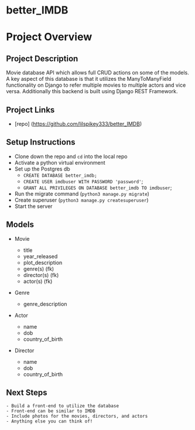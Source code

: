 # better_IMDB

# Project Overview

## Project Description
Movie database API which allows full CRUD actions on some of the models.  A key aspect of this database is that it utilizes the ManyToManyField functionality on Django to refer multiple movies to multiple actors and vice versa.  Additionally this backend is built using Django REST Framework.

## Project Links
- [repo] (https://github.com/lilspikey333/better_IMDB)

## Setup Instructions
- Clone down the repo and `cd` into the local repo
- Activate a python virtual environment
- Set up the Postgres db
    - `CREATE DATABASE better_imdb;`
    - `CREATE USER imdbuser WITH PASSWORD 'password'`;
    - `GRANT ALL PRIVILEGES ON DATABASE better_imdb TO imdbuser`;
- Run the migrate command (`python3 manage.py migrate`)
- Create superuser (`python3 manage.py createsuperuser`)
- Start the server

## Models
- Movie
    - title
    - year_released
    - plot_description
    - genre(s) (fk)
    - director(s) (fk)
    - actor(s) (fk)

- Genre
    - genre_description

- Actor
    - name
    - dob
    - country_of_birth

- Director
    - name
    - dob
    - country_of_birth


## Next Steps
    - Build a front-end to utilize the database
    - Front-end can be similar to IMDB
    - Include photos for the movies, directors, and actors
    - Anything else you can think of!